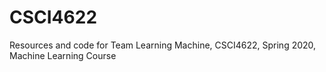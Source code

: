 # CSCI4622
Resources and code for Team Learning Machine, CSCI4622, Spring 2020, Machine Learning Course
